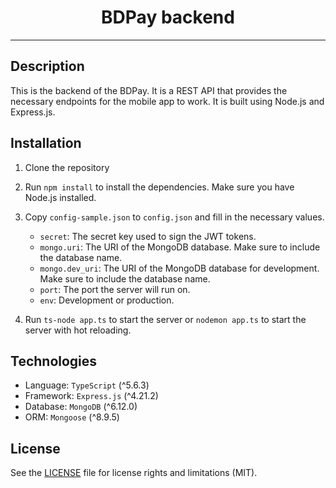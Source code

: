 <div align="center"><h1>BDPay backend</h1></div>

---

## Description

This is the backend of the BDPay. It is a REST API that provides the necessary endpoints for the mobile app to work. It is built using Node.js and Express.js.

## Installation

1. Clone the repository
2. Run `npm install` to install the dependencies. Make sure you have Node.js installed.
3. Copy `config-sample.json` to `config.json` and fill in the necessary values.
    
   - `secret`: The secret key used to sign the JWT tokens.
   - `mongo.uri`: The URI of the MongoDB database. Make sure to include the database name.
   - `mongo.dev_uri`: The URI of the MongoDB database for development. Make sure to include the database name.
   - `port`: The port the server will run on.
   - `env`: Development or production.

4. Run `ts-node app.ts` to start the server or `nodemon app.ts` to start the server with hot reloading.

## Technologies

- Language: `TypeScript` (^5.6.3)
- Framework: `Express.js` (^4.21.2)
- Database: `MongoDB` (^6.12.0)
- ORM: `Mongoose` (^8.9.5)

## License

See the [LICENSE](LICENSE) file for license rights and limitations (MIT).

